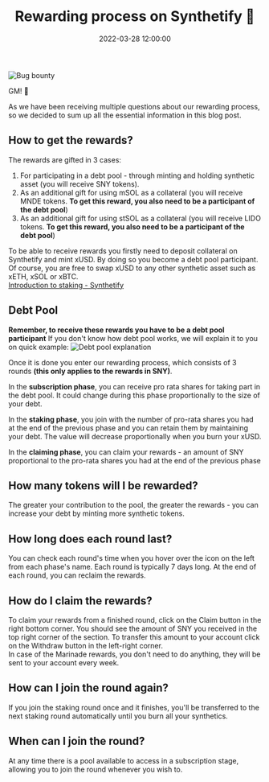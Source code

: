 ﻿---
title: 'Rewarding process on Synthetify 🎁'
date: '2022-03-28 12:00:00'
description: 'Introduction into rewarding process'
image: '/blog/rewards/1.png'
---

![Bug bounty](/blog/rewards/1.png 'horizontal')

GM! 👋

As we have been receiving multiple questions about our rewarding process, so we decided to sum up all the essential information in this blog post.

## How to get the rewards?

The rewards are gifted in 3 cases:

1.  For participating in a debt pool - through minting and holding synthetic asset (you will receive SNY tokens).
2.  As an additional gift for using mSOL as a collateral (you will receive MNDE tokens. **To get this reward, you also need to be a participant of the debt pool**)
3.  As an additional gift for using stSOL as a collateral (you will receive LIDO tokens. **To get this reward, you also need to be a participant of the debt pool**)

To be able to receive rewards you firstly need to deposit collateral on Synthetify and mint xUSD. By doing so you become a debt pool participant.  
Of course, you are free to swap xUSD to any other synthetic asset such as xETH, xSOL or xBTC.  
[Introduction to staking - Synthetify](https://synthetify.io/blog/staking)

## Debt Pool

**Remember, to receive these rewards you have to be a debt pool participant**
If you don't know how debt pool works, we will explain it to you on quick example:
![Debt pool explanation](/blog/how-to-earn-5/2.png 'horizontal')

Once it is done you enter our rewarding process, which consists of 3 rounds **(this only applies to the rewards in SNY)**.

In the **subscription phase**, you can receive pro rata shares for taking part in the debt pool. It could change during this phase proportionally to the size of your debt.

In the **staking phase**, you join with the number of pro-rata shares you had at the end of the previous phase and you can retain them by maintaining your debt. The value will decrease proportionally when you burn your xUSD.

In the **claiming phase**, you can claim your rewards - an amount of SNY proportional to the pro-rata shares you had at the end of the previous phase

## How many tokens will I be rewarded?

The greater your contribution to the pool, the greater the rewards - you can increase your debt by minting more synthetic tokens.

## How long does each round last?

You can check each round's time when you hover over the icon on the left from each phase's name. Each round is typically 7 days long. At the end of each round, you can reclaim the rewards.

## How do I claim the rewards?

To claim your rewards from a finished round, click on the Claim button in the right bottom corner. You should see the amount of SNY you received in the top right corner of the section. To transfer this amount to your account click on the Withdraw button in the left-right corner.  
In case of the Marinade rewards, you don't need to do anything, they will be sent to your account every week.

## How can I join the round again?

If you join the staking round once and it finishes, you'll be transferred to the next staking round automatically until you burn all your synthetics.

## When can I join the round?

At any time there is a pool available to access in a subscription stage, allowing you to join the round whenever you wish to.
